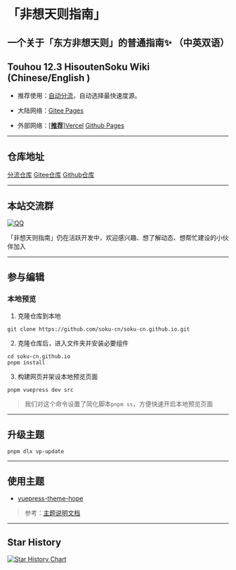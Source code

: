 # 「非想天则指南」
## 一个关于「东方非想天则」的普通指南✨ （中英双语）
## Touhou 12.3 HisoutenSoku Wiki (Chinese/English )

- 推荐使用：[自动分流](https://wiki.514.live/)，自动选择最快速度源。

- 大陆网络：[Gitee Pages](https://soku-cn.gitee.io)

- 外部网络：[[**推荐**]Vercel](https://hisoutensoku-cn-wiki.vercel.app) [Github Pages](https://soku-cn.github.io)

---------------------------------------------------------
## 仓库地址

[分流仓库](https://github.com/soku-cn/wiki-forward) [Gitee仓库](https://gitee.com/soku-cn/soku-cn) [Github仓库](https://github.com/soku-cn/soku-cn.github.io) 

---------------------------------------------------------

## **本站交流群**

[![QQ](https://img.shields.io/badge/QQ_Group-200803640-0078D6.svg?logo=tencent-qq&logoColor=white)](http://qm.qq.com/cgi-bin/qm/qr?_wv=1027&k=BlPlWLS0pzH53ek-6s_li9I9iyKOX2rp&authKey=IeuhBJ9I5o%2B2wsG9Ms0M1UaLEYqtSQERdxJ713CxleEak%2FBvvByzAGiJg%2Bw0zp8D&noverify=0&group_code=200803640) 

「非想天则指南」仍在活跃开发中，欢迎感兴趣、想了解动态、想帮忙建设的小伙伴加入

---------------------------------------------------------

## 参与编辑

### 本地预览

1. 克隆仓库到本地

```
git clone https://github.com/soku-cn/soku-cn.github.io.git
```

2. 克隆仓库后，进入文件夹并安装必要组件

```
cd soku-cn.github.io
pnpm install
```

3. 构建网页并架设本地预览页面

```
pnpm vuepress dev src
```
>我们对这个命令设置了简化脚本``pnpm ss``，方便快速开启本地预览页面

---------------------------------------------------------

## 升级主题

```
pnpm dlx vp-update
```

---------------------------------------------------------

## 使用主题

- [vuepress-theme-hope](https://github.com/vuepress-theme-hope/vuepress-theme-hope)
>参考：[主题说明文档](https://theme-hope.vuejs.press/zh/)


---------------------------------------------------------

## Star History

<a href="https://star-history.com/#soku-cn/soku-cn.github.io&Date">
 <picture>
   <source media="(prefers-color-scheme: dark)" srcset="https://api.star-history.com/svg?repos=soku-cn/soku-cn.github.io&type=Date&theme=dark" />
   <source media="(prefers-color-scheme: light)" srcset="https://api.star-history.com/svg?repos=soku-cn/soku-cn.github.io&type=Date" />
   <img alt="Star History Chart" src="https://api.star-history.com/svg?repos=soku-cn/soku-cn.github.io&type=Date" />
 </picture>
</a>
